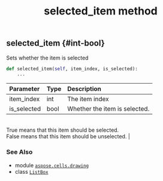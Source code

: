 ﻿---
title: selected_item method
second_title: Aspose.Cells for Python via .NET API References
description: 
type: docs
weight: 190
url: /aspose.cells.drawing/listbox/selected_item/
is_root: false
---

## selected_item {#int-bool}

Sets whether the item is selected



```python
def selected_item(self, item_index, is_selected):
    ...
```


| Parameter | Type | Description |
| :- | :- | :- |
| item_index | int | The item index |
| is_selected | bool | Whether the item is selected.<br/>True means that this item should be selected.<br/>False means that this item should be unselected. |



### See Also
* module [`aspose.cells.drawing`](../../)
* class [`ListBox`](/cells/python-net/aspose.cells.drawing/listbox)
